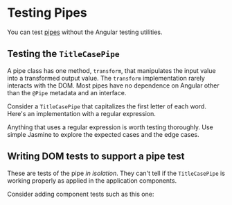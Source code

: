 # Testing Pipes

You can test [pipes](guide/pipes) without the Angular testing utilities.

## Testing the `TitleCasePipe`

A pipe class has one method, `transform`, that manipulates the input value into a transformed output value.
The `transform` implementation rarely interacts with the DOM.
Most pipes have no dependence on Angular other than the `@Pipe` metadata and an interface.

Consider a `TitleCasePipe` that capitalizes the first letter of each word.
Here's an implementation with a regular expression.

<docs-code header="app/shared/title-case.pipe.ts" path="adev/src/content/examples/testing/src/app/shared/title-case.pipe.ts"/>

Anything that uses a regular expression is worth testing thoroughly.
Use simple Jasmine to explore the expected cases and the edge cases.

<docs-code header="app/shared/title-case.pipe.spec.ts" path="adev/src/content/examples/testing/src/app/shared/title-case.pipe.spec.ts" visibleRegion="excerpt"/>

## Writing DOM tests to support a pipe test

These are tests of the pipe *in isolation*.
They can't tell if the `TitleCasePipe` is working properly as applied in the application components.

Consider adding component tests such as this one:

<docs-code header="app/hero/hero-detail.component.spec.ts (pipe test)" path="adev/src/content/examples/testing/src/app/hero/hero-detail.component.spec.ts" visibleRegion="title-case-pipe"/>
